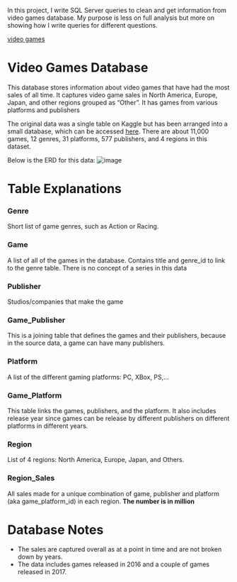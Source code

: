 In this project, I write SQL Server queries to clean and get information from video games database. 
My purpose is less on full analysis but more on showing how I write queries for different questions.

[video games](#game_publisher)

# Video Games Database
This database stores information about video games that have had the most sales of all time. It captures video game sales in North America, Europe, Japan, and other regions grouped as “Other”. It has games from various platforms and publishers

The original data was a single table on Kaggle but has been arranged into a small database, which can be accessed [here](https://github.com/bbrumm/databasestar/tree/main/sample_databases/sample_db_videogames). There are about 11,000 games, 12 genres, 31 platforms, 577 publishers, and 4 regions in this dataset.

Below is the ERD for this data:
![image](https://user-images.githubusercontent.com/58874718/200242708-0f11f55b-4f8b-4e73-a9b7-4f8306d1c55a.png)

# Table Explanations
### Genre
Short list of game genres, such as Action or Racing.

### Game
A list of all of the games in the database. Contains title and genre_id to link to the genre table. There is no concept of a series in this data

### Publisher
Studios/companies that make the game

### Game_Publisher
This is a joining table that defines the games and their publishers, because in the source data, a game can have many publishers.

### Platform
A list of the different gaming platforms: PC, XBox, PS,...

### Game_Platform
This table links the games, publishers, and the platform. It also includes release year since games can be release by different publishers on different platforms in different years.

### Region
List of 4 regions: North America, Europe, Japan, and Others.

### Region_Sales
All sales made for a unique combination of game, publisher and platform (aka game_platform_id) in each region. **The number is in million**

# Database Notes
- The sales are captured overall as at a point in time and are not broken down by years.
- The data includes games released in 2016 and a couple of games released in 2017.
